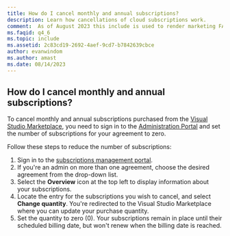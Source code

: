 ```yaml
---
title: How do I cancel monthly and annual subscriptions?
description: Learn how cancellations of cloud subscriptions work.
comment:  As of August 2023 this include is used to render marketing FAQ content for VS Subscriptions in the following portals - VSCom, Manage, and My portals. It was not used for learn.microsoft.com content at that time.  SMEs are Evan Windom and Larissa Crawford of Red Door Collaborative and Sharvari Dighe.
ms.faqid: q4_6
ms.topic: include
ms.assetid: 2c83cd19-2692-4aef-9cd7-b7842639cbce
author: evanwindom
ms.author: amast
ms.date: 08/14/2023
---
```


## How do I cancel monthly and annual subscriptions?
To cancel monthly and annual subscriptions purchased from the [Visual Studio Marketplace](https://marketplace.visualstudio.com), you need to sign in to the [Administration Portal](https://manage.visualstudio.com) and set the number of subscriptions for your agreement to zero.

Follow these steps to reduce the number of subscriptions:
1. Sign in to the [subscriptions management portal](https://manage.visualstudio.com).
2. If you're an admin on more than one agreement, choose the desired agreement from the drop-down list.
3. Select the **Overview** icon at the top left to display information about your subscriptions.
4. Locate the entry for the subscriptions you wish to cancel, and select **Change quantity**. You're redirected to the Visual Studio Marketplace where you can update your purchase quantity. 
5. Set the quantity to zero (0). Your subscriptions remain in place until their scheduled billing date, but won't renew when the billing date is reached.

